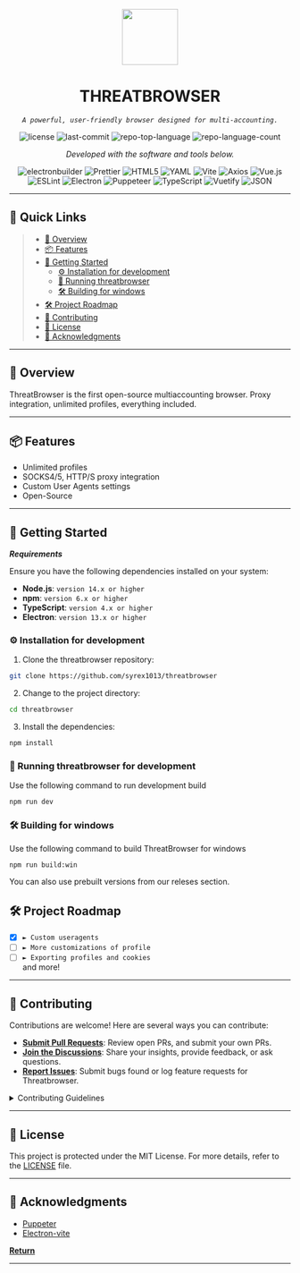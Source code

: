 <p align="center">
  <img src="https://i.imgur.com/AkCpRZk.png" width="100" />
</p>
<p align="center">
    <h1 align="center">THREATBROWSER</h1>
</p>
<p align="center">
    <em><code>A powerful, user-friendly browser designed for multi-accounting.</code></em>
</p>
<p align="center">
	<img src="https://img.shields.io/github/license/syrex1013/threatbrowser?style=flat&color=0080ff" alt="license">
	<img src="https://img.shields.io/github/last-commit/syrex1013/threatbrowser?style=flat&logo=git&logoColor=white&color=0080ff" alt="last-commit">
	<img src="https://img.shields.io/github/languages/top/syrex1013/threatbrowser?style=flat&color=0080ff" alt="repo-top-language">
	<img src="https://img.shields.io/github/languages/count/syrex1013/threatbrowser?style=flat&color=0080ff" alt="repo-language-count">
<p>
<p align="center">
		<em>Developed with the software and tools below.</em>
</p>
<p align="center">
	<img src="https://img.shields.io/badge/electronbuilder-FFFFFF.svg?style=flat&logo=electron-builder&logoColor=black" alt="electronbuilder">
	<img src="https://img.shields.io/badge/Prettier-F7B93E.svg?style=flat&logo=Prettier&logoColor=black" alt="Prettier">
	<img src="https://img.shields.io/badge/HTML5-E34F26.svg?style=flat&logo=HTML5&logoColor=white" alt="HTML5">
	<img src="https://img.shields.io/badge/YAML-CB171E.svg?style=flat&logo=YAML&logoColor=white" alt="YAML">
	<img src="https://img.shields.io/badge/Vite-646CFF.svg?style=flat&logo=Vite&logoColor=white" alt="Vite">
	<img src="https://img.shields.io/badge/Axios-5A29E4.svg?style=flat&logo=Axios&logoColor=white" alt="Axios">
	<img src="https://img.shields.io/badge/Vue.js-4FC08D.svg?style=flat&logo=vuedotjs&logoColor=white" alt="Vue.js">
	<br>
	<img src="https://img.shields.io/badge/ESLint-4B32C3.svg?style=flat&logo=ESLint&logoColor=white" alt="ESLint">
	<img src="https://img.shields.io/badge/Electron-47848F.svg?style=flat&logo=Electron&logoColor=white" alt="Electron">
	<img src="https://img.shields.io/badge/Puppeteer-40B5A4.svg?style=flat&logo=Puppeteer&logoColor=white" alt="Puppeteer">
	<img src="https://img.shields.io/badge/TypeScript-3178C6.svg?style=flat&logo=TypeScript&logoColor=white" alt="TypeScript">
	<img src="https://img.shields.io/badge/Vuetify-1867C0.svg?style=flat&logo=Vuetify&logoColor=white" alt="Vuetify">
	<img src="https://img.shields.io/badge/JSON-000000.svg?style=flat&logo=JSON&logoColor=white" alt="JSON">
</p>
<hr>

## 🔗 Quick Links

> - [📍 Overview](#-overview)
> - [📦 Features](#-features)
> - [🚀 Getting Started](#-getting-started)
>   - [⚙️ Installation for development](#️-installation-for-development)
>   - [🤖 Running threatbrowser](#-running-threatbrowser-for-development)
>   - [🛠 Building for windows](#-Building-for-windows)
> - [🛠 Project Roadmap](#-project-roadmap)
> - [🤝 Contributing](#-contributing)
> - [📄 License](#-license)
> - [👏 Acknowledgments](#-acknowledgments)

---

## 📍 Overview

ThreatBrowser is the first open-source multiaccounting browser. Proxy integration, unlimited profiles, everything included.

---

## 📦 Features

- Unlimited profiles
- SOCKS4/5, HTTP/S proxy integration
- Custom User Agents settings
- Open-Source

---

## 🚀 Getting Started

**_Requirements_**

Ensure you have the following dependencies installed on your system:

- **Node.js**: `version 14.x or higher`
- **npm**: `version 6.x or higher`
- **TypeScript**: `version 4.x or higher`
- **Electron**: `version 13.x or higher`

### ⚙️ Installation for development

1. Clone the threatbrowser repository:

```sh
git clone https://github.com/syrex1013/threatbrowser
```

2. Change to the project directory:

```sh
cd threatbrowser
```

3. Install the dependencies:

```sh
npm install
```

### 🤖 Running threatbrowser for development

Use the following command to run development build

```sh
npm run dev
```

### 🛠 Building for windows

Use the following command to build ThreatBrowser for windows

```sh
npm run build:win
```

You can also use prebuilt versions from our releses section.

## 🛠 Project Roadmap

- [x] `► Custom useragents`
- [ ] `► More customizations of profile`
- [ ] `► Exporting profiles and cookies`  
       and more!

---

## 🤝 Contributing

Contributions are welcome! Here are several ways you can contribute:

- **[Submit Pull Requests](https://github.com/syrex1013/threatbrowser/blob/main/CONTRIBUTING.md)**: Review open PRs, and submit your own PRs.
- **[Join the Discussions](https://github.com/syrex1013/threatbrowser/discussions)**: Share your insights, provide feedback, or ask questions.
- **[Report Issues](https://github.com/syrex1013/threatbrowser/issues)**: Submit bugs found or log feature requests for Threatbrowser.

<details closed>
    <summary>Contributing Guidelines</summary>

1. **Fork the Repository**: Start by forking the project repository to your GitHub account.
2. **Clone Locally**: Clone the forked repository to your local machine using a Git client.
   ```sh
   git clone https://github.com/syrex1013/threatbrowser
   ```
3. **Create a New Branch**: Always work on a new branch, giving it a descriptive name.
   ```sh
   git checkout -b new-feature-x
   ```
4. **Make Your Changes**: Develop and test your changes locally.
5. **Commit Your Changes**: Commit with a clear message describing your updates.
   ```sh
   git commit -m 'Implemented new feature x.'
   ```
6. **Push to GitHub**: Push the changes to your forked repository.
   ```sh
   git push origin new-feature-x
   ```
7. **Submit a Pull Request**: Create a PR against the original project repository. Clearly describe the changes and their motivations.

Once your PR is reviewed and approved, it will be merged into the main branch.

</details>

---

## 📄 License

This project is protected under the MIT License. For more details, refer to the [LICENSE](https://github.com/syrex1013/threatbrowser/blob/d01f8bfe1231c426c8bd6c01006feb9279657abc/LICENSE.md) file.

---

## 👏 Acknowledgments

- [Puppeter](https://github.com/puppeteer/puppeteer)
- [Electron-vite](https://github.com/electron-vite)

[**Return**](#-quick-links)

---
